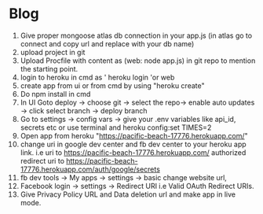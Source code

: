 # Blog

1. Give proper mongoose atlas db connection in your app.js (in atlas go to connect and copy url and replace with your db name)
2. upload project in git
3. Upload Procfile with content as (web: node app.js) in git repo to mention the starting point.
4. login to heroku in cmd as ' heroku login 'or web 
5. create app from ui or from cmd by using "heroku create"
6. Do npm install in cmd
7. In UI Goto deploy -> choose git -> select the repo-> enable auto updates -> click select branch -> deploy branch
8. Go to settings -> config vars -> give your .env variables like api_id, secrets etc
	or use terminal and heroku config:set TIMES=2
9. Open app from heroku "https://pacific-beach-17776.herokuapp.com/"
10. change uri in google dev center and fb dev center to your heroku app link.
i.e uri to https://pacific-beach-17776.herokuapp.com/
authorized redirect uri to https://pacific-beach-17776.herokuapp.com/auth/google/secrets
11. fb dev tools -> My apps -> settings -> basic change website url,
12. Facebook login -> settings -> Redirect URI i.e Valid OAuth Redirect URIs.
13. Give Privacy Policy URL and Data deletion url and make app in live mode.
